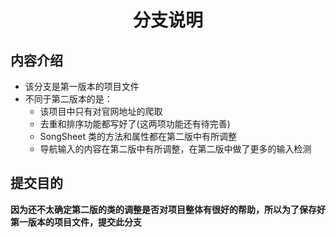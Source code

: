 <h1 align="center">分支说明</h1>

## 内容介绍

- 该分支是第一版本的项目文件
- 不同于第二版本的是：
  - 该项目中只有对官网地址的爬取
  - 去重和排序功能都写好了(这两项功能还有待完善)
  - SongSheet 类的方法和属性都在第二版中有所调整
  - 导航输入的内容在第二版中有所调整，在第二版中做了更多的输入检测

## 提交目的

**因为还不太确定第二版的类的调整是否对项目整体有很好的帮助，所以为了保存好第一版本的项目文件，提交此分支**